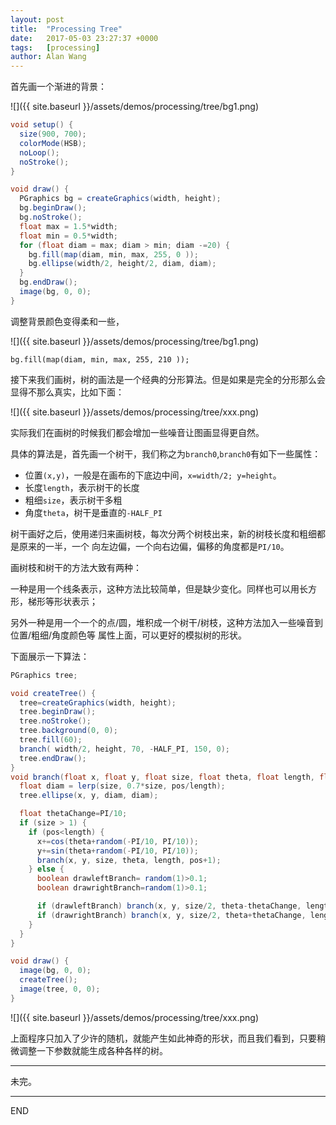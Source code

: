 ```yaml
---
layout: post
title:  "Processing Tree"
date:   2017-05-03 23:27:37 +0000
tags:   [processing]
author: Alan Wang
---
```

首先画一个渐进的背景：

![]({{ site.baseurl }}/assets/demos/processing/tree/bg1.png)

```java
void setup() {
  size(900, 700);
  colorMode(HSB);
  noLoop();
  noStroke();
}

void draw() {
  PGraphics bg = createGraphics(width, height);
  bg.beginDraw();
  bg.noStroke();
  float max = 1.5*width;
  float min = 0.5*width;
  for (float diam = max; diam > min; diam -=20) {
    bg.fill(map(diam, min, max, 255, 0 ));
    bg.ellipse(width/2, height/2, diam, diam);
  }
  bg.endDraw();
  image(bg, 0, 0);
}
```

调整背景颜色变得柔和一些，

![]({{ site.baseurl }}/assets/demos/processing/tree/bg1.png)

```
bg.fill(map(diam, min, max, 255, 210 ));
```


接下来我们画树，树的画法是一个经典的分形算法。但是如果是完全的分形那么会显得不那么真实，比如下面：

![]({{ site.baseurl }}/assets/demos/processing/tree/xxx.png)

实际我们在画树的时候我们都会增加一些噪音让图画显得更自然。

具体的算法是，首先画一个树干，我们称之为`branch0`,`branch0`有如下一些属性：

- 位置`(x,y)`，一般是在画布的下底边中间，`x=width/2; y=height`。
- 长度`length`，表示树干的长度
- 粗细`size`，表示树干多粗
- 角度`theta`，树干是垂直的`-HALF_PI`

树干画好之后，使用递归来画树枝，每次分两个树枝出来，新的树枝长度和粗细都是原来的一半，一个
向左边偏，一个向右边偏，偏移的角度都是`PI/10`。

画树枝和树干的方法大致有两种：

一种是用一个线条表示，这种方法比较简单，但是缺少变化。同样也可以用长方形，梯形等形状表示；

另外一种是用一个一个的点/圆，堆积成一个树干/树枝，这种方法加入一些噪音到位置/粗细/角度颜色等
属性上面，可以更好的模拟树的形状。

下面展示一下算法：

```java
PGraphics tree;

void createTree() {
  tree=createGraphics(width, height);
  tree.beginDraw();
  tree.noStroke();
  tree.background(0, 0);
  tree.fill(60);
  branch( width/2, height, 70, -HALF_PI, 150, 0);
  tree.endDraw();
}
void branch(float x, float y, float size, float theta, float length, float pos) {
  float diam = lerp(size, 0.7*size, pos/length);
  tree.ellipse(x, y, diam, diam);

  float thetaChange=PI/10;
  if (size > 1) {
    if (pos<length) {
      x+=cos(theta+random(-PI/10, PI/10));
      y+=sin(theta+random(-PI/10, PI/10));
      branch(x, y, size, theta, length, pos+1);
    } else {
      boolean drawleftBranch= random(1)>0.1;
      boolean drawrightBranch=random(1)>0.1;

      if (drawleftBranch) branch(x, y, size/2, theta-thetaChange, length/2, 0);
      if (drawrightBranch) branch(x, y, size/2, theta+thetaChange, length/2, 0);
    }
  }
}

void draw() {
  image(bg, 0, 0);
  createTree();
  image(tree, 0, 0);
}
```


![]({{ site.baseurl }}/assets/demos/processing/tree/xxx.png)

上面程序只加入了少许的随机，就能产生如此神奇的形状，而且我们看到，只要稍微调整一下参数就能生成各种各样的树。



---
未完。








---
END